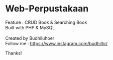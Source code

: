 # Web-Perpustakaan
Feature : CRUD Book &amp; Searching Book
<br>
Built with PHP & MySQL
<br><br>
Created by Budhiluhoer
<br>
Follow me : https://www.instagram.com/budhilhr/

Thanks!
